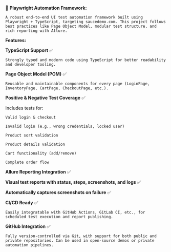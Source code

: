 🚀 **Playwright Automation Framework:**

    A robust end-to-end UI test automation framework built using Playwright + TypeScript, targeting saucedemo.com. This project follows best practices like Page Object Model, modular test structure, and rich reporting with Allure.

**Features:**

**TypeScript Support** ✅

    Strongly typed and modern code using TypeScript for better readability and developer tooling.

**Page Object Model (POM)** ✅

    Reusable and maintainable components for every page (LoginPage, InventoryPage, CartPage, CheckoutPage, etc.).

**Positive & Negative Test Coverage** ✅

  Includes tests for:

    Valid login & checkout

    Invalid login (e.g., wrong credentials, locked user)

    Product sort validation

    Product details validation

    Cart functionality (add/remove)

    Complete order flow

**Allure Reporting Integration** ✅

**Visual test reports with status, steps, screenshots, and logs** ✅

**Automatically captures screenshots on failure** ✅

**CI/CD Ready** ✅

    Easily integratable with GitHub Actions, GitLab CI, etc., for scheduled test execution and report publishing.

**GitHub Integration** ✅

    Fully version-controlled via Git, with support for both public and private repositories. Can be used in open-source demos or private automation pipelines.
